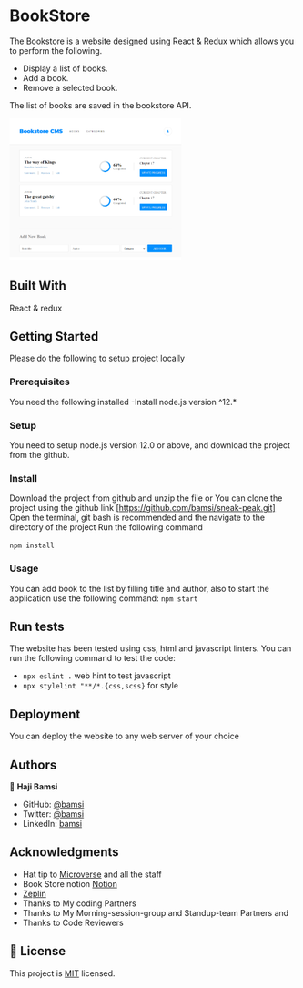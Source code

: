 # BookStore

The Bookstore is a website designed using React & Redux which allows you to perform the following.

- Display a list of books.
- Add a book.
- Remove a selected book.

The list of books are saved in the bookstore API.

<img alt="img" src="screen-short.png" width="60%" height="auto" />

## Built With

React & redux


## Getting Started

Please do the following to setup project locally

### Prerequisites

You need the following installed
-Install node.js version ^12.\*

### Setup

You need to setup node.js version 12.0 or above, and download the project from the github.

### Install

Download the project from github and unzip the file or You can clone the project using the github link [https://github.com/bamsi/sneak-peak.git]
Open the terminal, git bash is recommended and the navigate to the directory of the project
Run the following command

`npm install`

### Usage

You can add book to the list by filling title and author, also to start the application use the following command:
`npm start`

## Run tests

The website has been tested using css, html and javascript linters. You can run the following command to test the code:

- `npx eslint .` web hint to test javascript
- `npx stylelint "**/*.{css,scss}` for style

## Deployment

You can deploy the website to any web server of your choice

## Authors

👤 **Haji Bamsi**

- GitHub:
  [@bamsi](https://github.com/bamsi)
- Twitter: [@bamsi](https://twitter.com/haji-bamsi-17327728/)
- LinkedIn: [bamsi](https://linkedin.com/in/bamsi)

## Acknowledgments

- Hat tip to [Microverse](www.microverse.org) and all the staff
- Book Store notion [Notion](https://www.notion.so/product?fredir=1)
- [Zeplin](https://zeplin.io/)
- Thanks to My coding Partners
- Thanks to My Morning-session-group and Standup-team Partners and
- Thanks to Code Reviewers

## 📝 License

This project is [MIT](./MIT.md) licensed.
